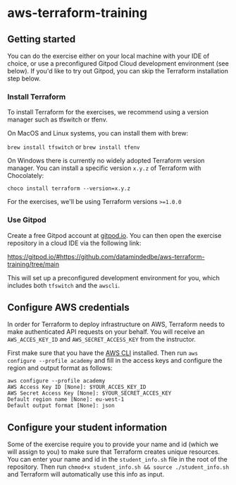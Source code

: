 # aws-terraform-training


## Getting started

You can do the exercise either on your local machine with your IDE of choice, or use a preconfigured Gitpod Cloud development environment (see below). If you'd like to
try out Gitpod, you can skip the Terraform installation step below. 

### Install Terraform 
To install Terraform for the exercises, we recommend using a version manager such as tfswitch or tfenv.

On MacOS and Linux systems, you can install them with brew:

`brew install tfswitch` or `brew install tfenv`

On Windows there is currently no widely adopted Terraform version manager. You can install a specific version `x.y.z` of Terraform with Chocolately:

`choco install terraform --version=x.y.z`

For the exercises, we'll be using Terraform versions `>=1.0.0`

### Use Gitpod 

Create a free Gitpod account at [gitpod.io](https://www.gitpod.io). You can then open the exercise repository in a cloud IDE via the following link:

https://gitpod.io/#https://github.com/datamindedbe/aws-terraform-training/tree/main

This will set up a preconfigured development environment for you, which includes both `tfswitch` and the `awscli`. 

## Configure AWS credentials 

In order for Terraform to deploy infrastructure on AWS, Terraform needs to make authenticated API requests on your behalf. 
You will receive an `AWS_ACCES_KEY_ID` and `AWS_SECRET_ACCESS_KEY` from the instructor. 

First make sure that you have the [AWS CLI](https://docs.aws.amazon.com/cli/latest/userguide/cli-chap-install.html)
installed. Then run `aws configure --profile academy` and fill in the access keys and configure the region and output format as follows:

```
aws configure --profile academy
AWS Access Key ID [None]: $YOUR_ACCES_KEY_ID
AWS Secret Access Key [None]: $YOUR_SECRET_ACCES_KEY
Default region name [None]: eu-west-1
Default output format [None]: json
```

## Configure your student information

Some of the exercise require you to provide your name and id (which we will assign to you) to make sure that Terraform
creates unique resources. You can enter your name and id in the `student_info.sh` file in the root of the repository.
Then run `chmod+x student_info.sh && source ./student_info.sh` and Terraform will automatically use this info as input.